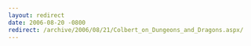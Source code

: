 ```yaml
---
layout: redirect
date: 2006-08-20 -0800
redirect: /archive/2006/08/21/Colbert_on_Dungeons_and_Dragons.aspx/
---
```

